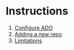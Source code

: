 # Instructions

1. [Configure ADO](./adoconfiguration.md)
2. [Adding a new repo](./includingnewrepo.md)
3. [Limitations](./limitations.md)
